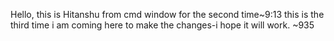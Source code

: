 Hello, this is Hitanshu from cmd window for the second time~9:13
this is the third time i am coming here to make the changes-i hope it will work. ~935